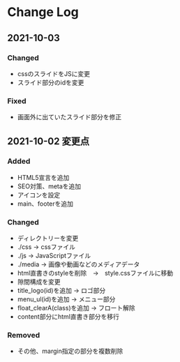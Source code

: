 # Change Log

## 2021-10-03
### Changed
- cssのスライドをJSに変更
- スライド部分のidを変更

### Fixed
- 画面外に出ていたスライド部分を修正


## 2021-10-02 変更点
### Added
- HTML5宣言を追加
- SEO対策、metaを追加
- アイコンを設定
- main、footerを追加

### Changed
- ディレクトリーを変更
- ./css → cssファイル
- ./js → JavaScriptファイル
- ./media → 画像や動画などのメディアデータ
- html直書きのstyleを削除　→　style.cssファイルに移動
- 隙間構成を変更
- title_logo(id)を追加 → ロゴ部分
- menu_ul(id)を追加 → メニュー部分
- float_clearA(class)を追加 → フロート解除
- content部分にhtml直書き部分を移行

### Removed
- その他、margin指定の部分を複数削除


